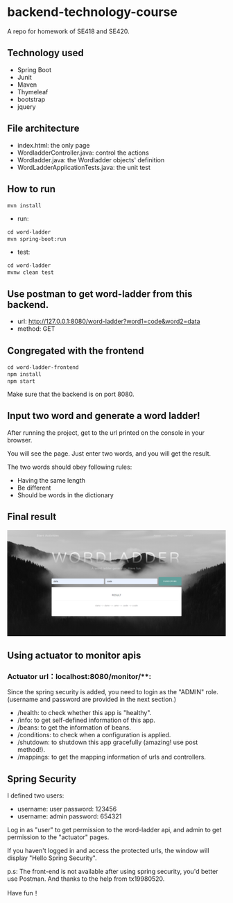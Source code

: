 # backend-technology-course
A repo for homework of SE418 and SE420.

## Technology used
- Spring Boot
- Junit
- Maven
- Thymeleaf
- bootstrap
- jquery

## File architecture
- index.html: the only page
- WordladderController.java: control the actions
- Wordladder.java: the Wordladder objects' definition
- WordLadderApplicationTests.java: the unit test

## How to run
```
mvn install
```

- run: 
```
cd word-ladder
mvn spring-boot:run
```
- test:
```
cd word-ladder
mvnw clean test
```

## Use postman to get word-ladder from this backend.

- url: http://127.0.0.1:8080/word-ladder?word1=code&word2=data
- method: GET

## Congregated with the frontend

```
cd word-ladder-frontend
npm install
npm start
```

Make sure that the backend is on port 8080.

## Input two word and generate a word ladder!

After running the project, get to the url printed on the console in your browser.

You will see the page. Just enter two words, and you will get the result.

The two words should obey following rules:

- Having the same length
- Be different
- Should be words in the dictionary

## Final result
![result](./src/main/resources/static/img/result.png)



## Using actuator to monitor apis

### Actuator url：localhost:8080/monitor/**:

Since the spring security is added, you need to login as the "ADMIN" role. (username and password are provided in the next section.)

-  /health: to check whether this app is "healthy".
- /info: to get self-defined information of this app.
- /beans: to get the information of beans.
- /conditions: to check when a configuration is applied.
- /shutdown: to shutdown this app gracefully (amazing! use post method!).
- /mappings: to get the mapping information of urls and controllers. 



## Spring Security

I defined two users:

- username: user 	password: 123456
- username: admin     password: 654321

Log in as "user" to get permission to the word-ladder api, and admin to get permission to the "actuator" pages.

If you haven't logged in and access the protected urls, the window will display "Hello Spring Security".

p.s: The front-end is not available after using spring security, you'd better use Postman. And thanks to the help from tx19980520.

Have fun！